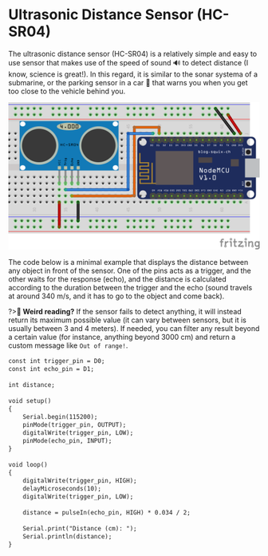 # Ultrasonic Distance Sensor (HC-SR04)

The ultrasonic distance sensor (HC-SR04) is a relatively simple and easy to use sensor that makes use of the speed of sound 🔊 to detect distance (I know, science is great!). In this regard, it is similar to the sonar systema of a submarine, or the parking sensor in a car 🚗 that warns you when you get too close to the vehicle behind you.

![Ultrasonic Distance Sensor (HC-SR04) Circuit](_images/sensor-ultrasonic-distance-hc-sr04.png)

The code below is a minimal example that displays the distance between any object in front of the sensor. One of the pins acts as a trigger, and the other waits for the response (echo), and the distance is calculated according to the duration between the trigger and the echo (sound travels at around 340 m/s, and it has to go to the object and come back).

?>**🤔 Weird reading?** If the sensor fails to detect anything, it will instead return its maximum possible value (it can vary between sensors, but it is usually between 3 and 4 meters). If needed, you can filter any result beyond a certain value (for instance, anything beyond 3000 cm) and return a custom message like `Out of range!`.

```arduino
const int trigger_pin = D0;
const int echo_pin = D1;

int distance;

void setup()
{
    Serial.begin(115200);
    pinMode(trigger_pin, OUTPUT);
    digitalWrite(trigger_pin, LOW);
    pinMode(echo_pin, INPUT);
}

void loop()
{    
    digitalWrite(trigger_pin, HIGH);
    delayMicroseconds(10);
    digitalWrite(trigger_pin, LOW);

    distance = pulseIn(echo_pin, HIGH) * 0.034 / 2;
    
    Serial.print("Distance (cm): ");
    Serial.println(distance);
}
```